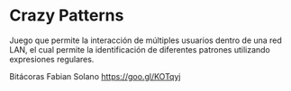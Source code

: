 # Crazy Patterns
Juego que permite la interacción de múltiples usuarios dentro de una red LAN, el cual permite la identificación de diferentes patrones utilizando expresiones regulares.

Bitácoras
Fabian Solano https://goo.gl/KOTqyj
